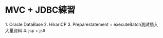 <h1>MVC + JDBC練習</h1>
1. Oracle DataBase
2. HikariCP 
3. Preparestatement + executeBatch測試插入大量資料
4. jsp + jstl
